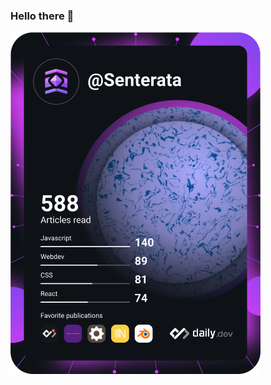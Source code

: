### Hello there 👋

<!--
**AignerTom/AignerTom** is a ✨ _special_ ✨ repository because its `README.md` (this file) appears on your GitHub profile.

Here are some ideas to get you started:

- 🔭 I’m currently working on ...
- 🌱 I’m currently learning ...
- 👯 I’m looking to collaborate on ...
- 🤔 I’m looking for help with ...
- 💬 Ask me about ...
- 📫 How to reach me: ...
- 😄 Pronouns: ...
- ⚡ Fun fact: ...
-->

<a href="https://app.daily.dev/Senterata"><img src="https://github.com/AignerTom/AignerTom/blob/master/devcard.svg" width="400" alt="Aigner Tom's Dev Card"/></a>
